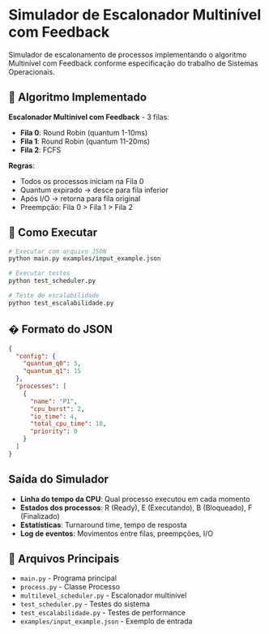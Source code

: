 # Simulador de Escalonador Multinível com Feedback

Simulador de escalonamento de processos implementando o algoritmo Multinível com Feedback conforme especificação do trabalho de Sistemas Operacionais.

## 🎯 Algoritmo Implementado

**Escalonador Multinível com Feedback** - 3 filas:
- **Fila 0**: Round Robin (quantum 1-10ms) 
- **Fila 1**: Round Robin (quantum 11-20ms)
- **Fila 2**: FCFS

**Regras**:
- Todos os processos iniciam na Fila 0
- Quantum expirado → desce para fila inferior
- Após I/O → retorna para fila original
- Preempção: Fila 0 > Fila 1 > Fila 2

## 🚀 Como Executar

```bash
# Executar com arquivo JSON
python main.py examples/input_example.json

# Executar testes
python test_scheduler.py

# Teste de escalabilidade
python test_escalabilidade.py
```

## � Formato do JSON

```json
{
  "config": {
    "quantum_q0": 5,
    "quantum_q1": 15
  },
  "processes": [
    {
      "name": "P1",
      "cpu_burst": 2,
      "io_time": 4,
      "total_cpu_time": 10,
      "priority": 0
    }
  ]
}
```

##  Saída do Simulador

- **Linha do tempo da CPU**: Qual processo executou em cada momento
- **Estados dos processos**: R (Ready), E (Executando), B (Bloqueado), F (Finalizado)
- **Estatísticas**: Turnaround time, tempo de resposta
- **Log de eventos**: Movimentos entre filas, preempções, I/O

## 📁 Arquivos Principais

- `main.py` - Programa principal
- `process.py` - Classe Processo
- `multilevel_scheduler.py` - Escalonador multinível
- `test_scheduler.py` - Testes do sistema
- `test_escalabilidade.py` - Testes de performance
- `examples/input_example.json` - Exemplo de entrada
